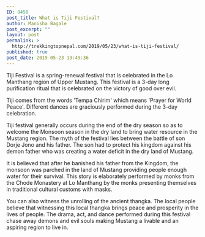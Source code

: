 ```yaml
---
ID: 8458
post_title: What is Tiji Festival?
author: Manisha Bagale
post_excerpt: ""
layout: post
permalink: >
  http://trekkingtopnepal.com/2019/05/23/what-is-tiji-festival/
published: true
post_date: 2019-05-23 13:49:36
---
```



Tiji Festival is a spring-renewal festival that is celebrated in the Lo Manthang region of Upper Mustang. This festival is a 3-day long purification ritual that is celebrated on the victory of good over evil.

Tiji comes from the words 'Tempa Chirim' which means 'Prayer for World Peace'. Different dances are graciously performed during the 3-day celebration.

Tiji festival generally occurs during the end of the dry season so as to welcome the Monsoon season in the dry land to bring water resource in the Mustang region. The myth of the festival lies between the battle of son Dorje Jono and his father. The son had to protect his kingdom against his demon father who was creating a water deficit in the dry land of Mustang.

It is believed that after he banished his father from the Kingdom, the monsoon was parched in the land of Mustang providing people enough water for their survival. This story is elaborately performed by monks from the Chode Monastery at Lo Manthang by the monks presenting themselves in traditional cultural customs with masks.

You can also witness the unrolling of the ancient thangka. The local people believe that witnessing this local thangka brings peace and prosperity in the lives of people. The drama, act, and dance performed during this festival chase away demons and evil souls making Mustang a livable and an aspiring region to live in.